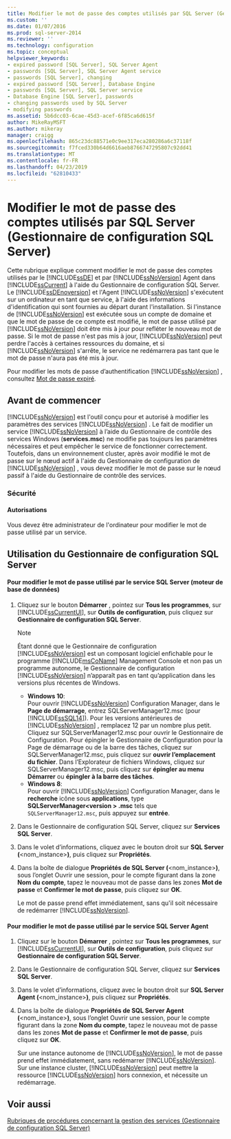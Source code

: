 ```yaml
---
title: Modifier le mot de passe des comptes utilisés par SQL Server (Gestionnaire de Configuration SQL Server) | Microsoft Docs
ms.custom: ''
ms.date: 01/07/2016
ms.prod: sql-server-2014
ms.reviewer: ''
ms.technology: configuration
ms.topic: conceptual
helpviewer_keywords:
- expired password [SQL Server], SQL Server Agent
- passwords [SQL Server], SQL Server Agent service
- passwords [SQL Server], changing
- expired password [SQL Server], Database Engine
- passwords [SQL Server], SQL Server service
- Database Engine [SQL Server], passwords
- changing passwords used by SQL Server
- modifying passwords
ms.assetid: 5b6dcc03-6cae-45d3-acef-6f85ca6d615f
author: MikeRayMSFT
ms.author: mikeray
manager: craigg
ms.openlocfilehash: 865c23dc88571e0c9ee317eca280286a6c37118f
ms.sourcegitcommit: f7fced330b64d6616aeb8766747295807c92dd41
ms.translationtype: MT
ms.contentlocale: fr-FR
ms.lasthandoff: 04/23/2019
ms.locfileid: "62810433"
---
```

# <a name="change-the-password-of-the-accounts-used-by-sql-server-sql-server-configuration-manager"></a>Modifier le mot de passe des comptes utilisés par SQL Server (Gestionnaire de configuration SQL Server)
  Cette rubrique explique comment modifier le mot de passe des comptes utilisés par le [!INCLUDE[ssDE](../../includes/ssde-md.md)] et par [!INCLUDE[ssNoVersion](../../includes/ssnoversion-md.md)] Agent dans [!INCLUDE[ssCurrent](../../includes/sscurrent-md.md)] à l'aide du Gestionnaire de configuration SQL Server. Le [!INCLUDE[ssDEnoversion](../../includes/ssdenoversion-md.md)] et l'Agent [!INCLUDE[ssNoVersion](../../includes/ssnoversion-md.md)] s'exécutent sur un ordinateur en tant que service, à l'aide des informations d'identification qui sont fournies au départ durant l'installation. Si l'instance de [!INCLUDE[ssNoVersion](../../includes/ssnoversion-md.md)] est exécutée sous un compte de domaine et que le mot de passe de ce compte est modifié, le mot de passe utilisé par [!INCLUDE[ssNoVersion](../../includes/ssnoversion-md.md)] doit être mis à jour pour refléter le nouveau mot de passe. Si le mot de passe n'est pas mis à jour, [!INCLUDE[ssNoVersion](../../includes/ssnoversion-md.md)] peut perdre l'accès à certaines ressources du domaine, et si [!INCLUDE[ssNoVersion](../../includes/ssnoversion-md.md)] s'arrête, le service ne redémarrera pas tant que le mot de passe n'aura pas été mis à jour.  
  
 Pour modifier les mots de passe d’authentification [!INCLUDE[ssNoVersion](../../includes/ssnoversion-md.md)] , consultez [Mot de passe expiré](../password-expired.md).  
  
##  <a name="BeforeYouBegin"></a> Avant de commencer  
 [!INCLUDE[ssNoVersion](../../includes/ssnoversion-md.md)] est l'outil conçu pour et autorisé à modifier les paramètres des services [!INCLUDE[ssNoVersion](../../includes/ssnoversion-md.md)] . Le fait de modifier un service [!INCLUDE[ssNoVersion](../../includes/ssnoversion-md.md)] à l’aide du Gestionnaire de contrôle des services Windows (**services.msc**) ne modifie pas toujours les paramètres nécessaires et peut empêcher le service de fonctionner correctement. Toutefois, dans un environnement cluster, après avoir modifié le mot de passe sur le nœud actif à l'aide du Gestionnaire de configuration de [!INCLUDE[ssNoVersion](../../includes/ssnoversion-md.md)] , vous devez modifier le mot de passe sur le nœud passif à l'aide du Gestionnaire de contrôle des services.  
  
###  <a name="Security"></a> Sécurité  
  
####  <a name="Permissions"></a> Autorisations  
 Vous devez être administrateur de l'ordinateur pour modifier le mot de passe utilisé par un service.  
  
##  <a name="SSMSProcedure"></a> Utilisation du Gestionnaire de configuration SQL Server  
  
#### <a name="to-change-the-password-used-by-the-sql-server-database-engine-service"></a>Pour modifier le mot de passe utilisé par le service SQL Server (moteur de base de données)  
  
1.  Cliquez sur le bouton **Démarrer** , pointez sur **Tous les programmes**, sur [!INCLUDE[ssCurrentUI](../../includes/sscurrentui-md.md)], sur **Outils de configuration**, puis cliquez sur **Gestionnaire de configuration SQL Server**.  
  
    > [!NOTE]  
    >  Étant donné que le Gestionnaire de configuration [!INCLUDE[ssNoVersion](../../includes/ssnoversion-md.md)] est un composant logiciel enfichable pour le programme [!INCLUDE[msCoName](../../includes/msconame-md.md)] Management Console et non pas un programme autonome, le Gestionnaire de configuration [!INCLUDE[ssNoVersion](../../includes/ssnoversion-md.md)] n’apparaît pas en tant qu’application dans les versions plus récentes de Windows.  
    >   
    >  -   **Windows 10**:  
    >          Pour ouvrir [!INCLUDE[ssNoVersion](../../includes/ssnoversion-md.md)] Configuration Manager, dans le **Page de démarrage**, entrez SQLServerManager12.msc (pour [!INCLUDE[ssSQL14](../../includes/sssql14-md.md)]). Pour les versions antérieures de [!INCLUDE[ssNoVersion](../../includes/ssnoversion-md.md)] , remplacez 12 par un nombre plus petit. Cliquez sur SQLServerManager12.msc pour ouvrir le Gestionnaire de Configuration. Pour épingler le Gestionnaire de Configuration pour la Page de démarrage ou de la barre des tâches, cliquez sur SQLServerManager12.msc, puis cliquez sur **ouvrir l’emplacement du fichier**. Dans l’Explorateur de fichiers Windows, cliquez sur SQLServerManager12.msc, puis cliquez sur **épingler au menu Démarrer** ou **épingler à la barre des tâches**.  
    > -   **Windows 8**:  
    >          Pour ouvrir [!INCLUDE[ssNoVersion](../../includes/ssnoversion-md.md)] Configuration Manager, dans le **recherche** icône sous **applications**, type **SQLServerManager\<version > .msc** tels que `SQLServerManager12.msc`, puis appuyez sur **entrée**.  
  
2.  Dans le Gestionnaire de configuration SQL Server, cliquez sur **Services SQL Server**.  
  
3.  Dans le volet d’informations, cliquez avec le bouton droit sur **SQL Server (**\<nom_instance>**)**, puis cliquez sur **Propriétés**.  
  
4.  Dans la boîte de dialogue **Propriétés de SQL Server (**\<nom_instance>**)**, sous l’onglet Ouvrir une session, pour le compte figurant dans la zone **Nom du compte**, tapez le nouveau mot de passe dans les zones **Mot de passe** et **Confirmer le mot de passe**, puis cliquez sur **OK**.  
  
     Le mot de passe prend effet immédiatement, sans qu'il soit nécessaire de redémarrer [!INCLUDE[ssNoVersion](../../includes/ssnoversion-md.md)].  
  
#### <a name="to-change-the-password-used-by-the-sql-server-agent-service"></a>Pour modifier le mot de passe utilisé par le service SQL Server Agent  
  
1.  Cliquez sur le bouton **Démarrer** , pointez sur **Tous les programmes**, sur [!INCLUDE[ssCurrentUI](../../includes/sscurrentui-md.md)], sur **Outils de configuration**, puis cliquez sur **Gestionnaire de configuration SQL Server**.  
  
2.  Dans le Gestionnaire de configuration SQL Server, cliquez sur **Services SQL Server**.  
  
3.  Dans le volet d’informations, cliquez avec le bouton droit sur **SQL Server Agent (**\<nom_instance>**)**, puis cliquez sur **Propriétés**.  
  
4.  Dans la boîte de dialogue **Propriétés de SQL Server Agent (**\<nom_instance>**)**, sous l’onglet Ouvrir une session, pour le compte figurant dans la zone **Nom du compte**, tapez le nouveau mot de passe dans les zones **Mot de passe** et **Confirmer le mot de passe**, puis cliquez sur **OK**.  
  
     Sur une instance autonome de [!INCLUDE[ssNoVersion](../../includes/ssnoversion-md.md)], le mot de passe prend effet immédiatement, sans redémarrer [!INCLUDE[ssNoVersion](../../includes/ssnoversion-md.md)]. Sur une instance cluster, [!INCLUDE[ssNoVersion](../../includes/ssnoversion-md.md)] peut mettre la ressource [!INCLUDE[ssNoVersion](../../includes/ssnoversion-md.md)] hors connexion, et nécessite un redémarrage.  
  
## <a name="see-also"></a>Voir aussi  
 [Rubriques de procédures concernant la gestion des services &#40;Gestionnaire de configuration SQL Server&#41;](../managing-services-how-to-topics-sql-server-configuration-manager.md)  
  
  
